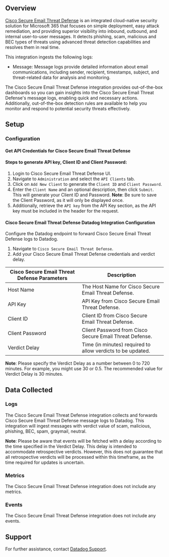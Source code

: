 ## Overview

[Cisco Secure Email Threat Defense][1] is an integrated cloud-native security solution for Microsoft 365 that focuses on simple deployment, easy attack remediation, and providing superior visibility into inbound, outbound, and internal user-to-user messages. It detects phishing, scam, malicious and BEC types of threats using advanced threat detection capabilities and resolves them in real time.

This integration ingests the following logs:
- Message: Message logs provide detailed information about email communications, including sender, recipient, timestamps, subject, and threat-related data for analysis and monitoring.

The Cisco Secure Email Threat Defense integration provides out-of-the-box dashboards so you can gain insights into the Cisco Secure Email Threat Defense's message logs, enabling quick and necessary actions. Additionally, out-of-the-box detection rules are available to help you monitor and respond to potential security threats effectively.


## Setup

### Configuration

#### Get API Credentials for Cisco Secure Email Threat Defense 


#### Steps to generate API key, Client ID and Client Password:
1. Login to Cisco Secure Email Threat Defense UI.
2. Navigate to `Administration` and select the `API Clients` tab.
3. Click on `Add New Client` to generate the `Client ID` and `Client Password`.
4. Enter the `Client Name` and an optional description, then click `Submit`. This will generate your Client ID and Password.
    **Note**: Be sure to save the Client Password, as it will only be displayed once.
5. Additionally, retrieve the `API key` from the API Key section, as the API key must be included in the header for the request.

#### Cisco Secure Email Threat Defense Datadog Integration Configuration

Configure the Datadog endpoint to forward Cisco Secure Email Threat Defense logs to Datadog.

1. Navigate to `Cisco Secure Email Threat Defense`.
2. Add your Cisco Secure Email Threat Defense credentials and verdict delay.

| Cisco Secure Email Threat Defense Parameters | Description  |
| -------------------- | ------------ |
| Host Name               | The Host Name for Cisco Secure Email Threat Defense.|
| API Key           | API Key from Cisco Secure Email Threat Defense.         |
| Client ID      | Client ID from Cisco Secure Email Threat Defense.    |
| Client Password      | Client Password from Cisco Secure Email Threat Defense.    |
| Verdict Delay      | Time (in minutes) required to allow verdicts to be updated.    |

**Note**: Please specify the Verdict Delay as a number between 0 to 720 minutes. For example, you might use 30 or 0.5. The recommended value for Verdict Delay is 30 minutes. 

## Data Collected

### Logs

The Cisco Secure Email Threat Defense integration collects and forwards Cisco Secure Email Threat Defense message logs to Datadog. This integration will ingest messages with verdict value of scam, malicious, phishing, BEC, spam, graymail, neutral.

**Note**: Please be aware that events will be fetched with a delay according to the time specified in the Verdict Delay. This delay is intended to accommodate retrospective verdicts. However, this does not guarantee that all retrospective verdicts will be processed within this timeframe, as the time required for updates is uncertain.


### Metrics

The Cisco Secure Email Threat Defense integration does not include any metrics.

### Events

The Cisco Secure Email Threat Defense integration does not include any events.

## Support

For further assistance, contact [Datadog Support][2].

[1]: https://www.cisco.com/site/us/en/products/security/secure-email/index.html?dtid=osscdc000283
[2]: https://docs.datadoghq.com/help/